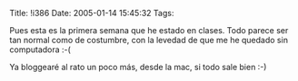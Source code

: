 Title: !i386
Date: 2005-01-14 15:45:32
Tags: 

<p>Pues esta es la primera semana que he estado en clases. Todo parece ser tan normal como de costumbre, con la levedad de que me he quedado sin computadora :-(</p>

<p>Ya bloggearé al rato un poco más, desde la mac, si todo sale bien :-)</p>
<br/><br/>
